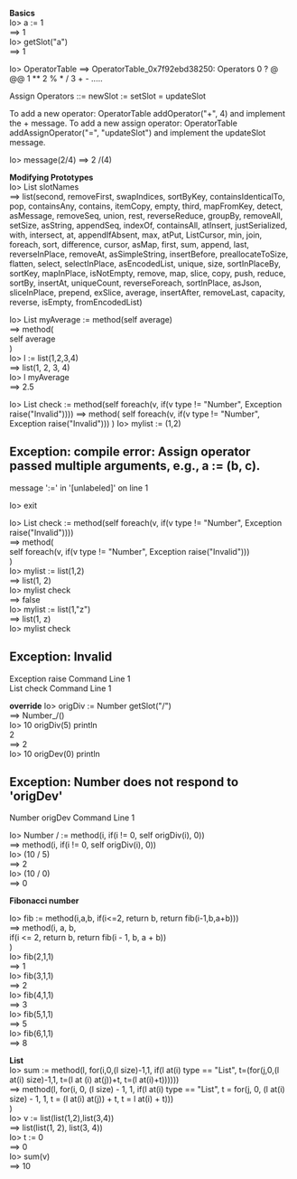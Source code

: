 **Basics**  
Io> a := 1  
==> 1  
Io> getSlot("a")  
==> 1  

Io> OperatorTable
==> OperatorTable_0x7f92ebd38250:
Operators
  0   ? @ @@
  1   **
  2   % * /
  3   + -
.....

Assign Operators
  ::= newSlot
  :=  setSlot
  =   updateSlot

To add a new operator: OperatorTable addOperator("+", 4) and implement the + message.
To add a new assign operator: OperatorTable addAssignOperator("=", "updateSlot") and implement the updateSlot message.

Io> message(2/4)
==> 2 /(4)

**Modifying Prototypes**  
Io> List slotNames  
==> list(second, removeFirst, swapIndices, sortByKey, containsIdenticalTo, pop, containsAny, contains, itemCopy, empty, third, mapFromKey, detect, asMessage, removeSeq, union, rest, reverseReduce, groupBy, removeAll, setSize, asString, appendSeq, indexOf, containsAll, atInsert, justSerialized, with, intersect, at, appendIfAbsent, max, atPut, ListCursor, min, join, foreach, sort, difference, cursor, asMap, first, sum, append, last, reverseInPlace, removeAt, asSimpleString, insertBefore, preallocateToSize, flatten, select, selectInPlace, asEncodedList, unique, size, sortInPlaceBy, sortKey, mapInPlace, isNotEmpty, remove, map, slice, copy, push, reduce, sortBy, insertAt, uniqueCount, reverseForeach, sortInPlace, asJson, sliceInPlace, prepend, exSlice, average, insertAfter, removeLast, capacity, reverse, isEmpty, fromEncodedList)  

Io> List myAverage := method(self average)  
==> method(  
    self average  
)  
Io> l := list(1,2,3,4)  
==> list(1, 2, 3, 4)  
Io> l myAverage  
==> 2.5  

Io> List check := method(self foreach(v, if(v type != "Number", Exception raise("Invalid"))))
==> method(
    self foreach(v, if(v type != "Number", Exception raise("Invalid")))
)
Io> mylist := (1,2)

  Exception: compile error: Assign operator passed multiple arguments, e.g., a := (b, c).
  ---------
  message ':=' in '[unlabeled]' on line 1

Io> exit

Io> List check := method(self foreach(v, if(v type != "Number", Exception raise("Invalid"))))  
==> method(  
    self foreach(v, if(v type != "Number", Exception raise("Invalid")))  
)  
Io> mylist := list(1,2)  
==> list(1, 2)  
Io> mylist check  
==> false  
Io> mylist := list(1,"z")  
==> list(1, z)  
Io> mylist check  

  Exception: Invalid  
  ---------
  Exception raise                      Command Line 1  
  List check                           Command Line 1  

**override**
Io> origDiv := Number getSlot("/")  
==> Number_/()  
Io> 10 origDiv(5) println  
2  
==> 2  
Io> 10 origDev(0) println  

  Exception: Number does not respond to 'origDev'  
  ---------
  Number origDev                       Command Line 1  

Io> Number / := method(i, if(i != 0, self origDiv(i), 0))  
==> method(i, if(i != 0, self origDiv(i), 0))  
Io> (10 / 5)  
==> 2  
Io> (10 / 0)  
==> 0  

**Fibonacci number**

Io> fib := method(i,a,b, if(i<=2, return b, return fib(i-1,b,a+b)))  
==> method(i, a, b,   
    if(i <= 2, return b, return fib(i - 1, b, a + b))  
)  
Io> fib(2,1,1)  
==> 1  
Io> fib(3,1,1)  
==> 2  
Io> fib(4,1,1)  
==> 3  
Io> fib(5,1,1)  
==> 5  
Io> fib(6,1,1)  
==> 8  

**List**  
Io> sum := method(l, for(i,0,(l size)-1,1, if(l at(i) type == "List", t=(for(j,0,(l at(i) size)-1,1, t=(l at (i) at(j))+t, t=(l at(i)+t))))))  
==> method(l, 
    for(i, 0, (l size) - 1, 1, if(l at(i) type == "List", t = for(j, 0, (l at(i) size) - 1, 1, t = (l at(i) at(j)) + t, t = l at(i) + t)))  
)  
Io> v := list(list(1,2),list(3,4))  
==> list(list(1, 2), list(3, 4))  
Io> t := 0  
==> 0  
Io> sum(v)  
==> 10  
